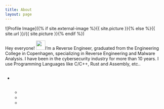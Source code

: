 ```yaml
---
title: About
layout: page
---
```

![Profile Image]({% if site.external-image %}{{ site.picture }}{% else %}{{ site.url }}/{{ site.picture }}{% endif %})

<p>Hey everyone!  <img src="https://raw.githubusercontent.com/MartinHeinz/MartinHeinz/master/wave.gif" width="30px">I’m a Reverse Engineer, graduated from the Engineering College in Copenhagen, specializing in Reverse Engineering and Malware Analysis.
I have been in the cybersecurity industry for more than 10 years.
I use Programming Languages like C/C++, Rust and Assembly, etc..</p>

<p></p>

<h2></h2>

<ul class="skill-list">
	<li></li>
	

<h2></h2>

<ul>
	<li><a href="https://github.com/"></a></li>
	<li><a href="https://github.com/"></a></li>
	<li><a href="https://github.com/"></a></li>
</ul>
